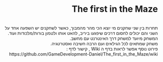 <div dir='rtl' lang='he'>

#                                                                                                        The first in the Maze  

                                                                                                                                                                
<br />
תחרות בין שני שחקנים מי יוצא הכי מהר מהמבוך, כאשר לשחקנים יש השפעה אחד על השני והם יכולים לחסום דרכים שיפגעו ביריב, להאט אותו ולטמון בורות/מלכודות ועוד.
<br />
המשחק מיועד למשחק דרך האינטרנט עם מחשב.
<br />
משחק שמתאים לכל הגילאים ועם הרבה חשיבה ואסטרטגיה.
 <br />
 פירוט נוסף אפשר לראות בדף ה Wiki , קישור לדף : https://github.com/GameDevelopment-Daniel/The_first_in_the_Maze/wiki
 
 
